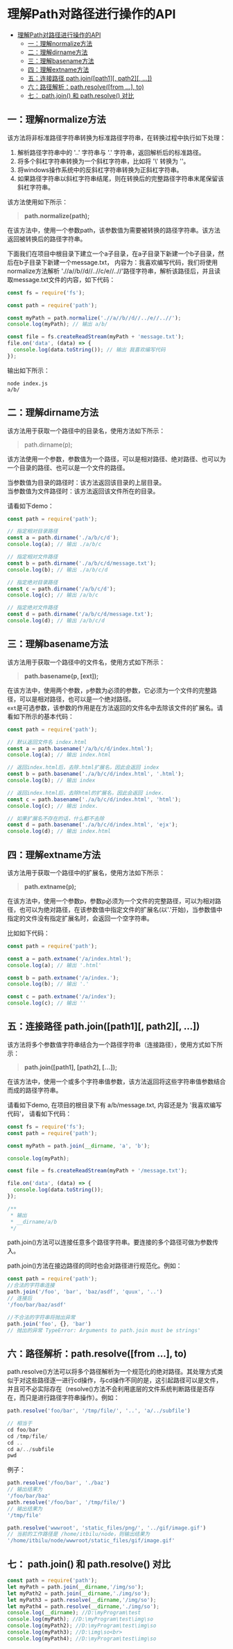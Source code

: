 # 理解Path对路径进行操作的API
<!-- TOC -->

- [理解Path对路径进行操作的API](#理解path对路径进行操作的api)
  - [一：理解normalize方法](#一理解normalize方法)
  - [二：理解dirname方法](#二理解dirname方法)
  - [三：理解basename方法](#三理解basename方法)
  - [四：理解extname方法](#四理解extname方法)
  - [五：连接路径 path.join([path1][, path2][, ...])](#五连接路径-pathjoinpath1-path2-)
  - [六：路径解析：path.resolve([from ...], to)](#六路径解析pathresolvefrom--to)
  - [七： path.join() 和 path.resolve() 对比](#七-pathjoin-和-pathresolve-对比)

<!-- /TOC -->

## 一：理解normalize方法
该方法将非标准路径字符串转换为标准路径字符串，在转换过程中执行如下处理：
1. 解析路径字符串中的 '..' 字符串与 '.' 字符串，返回解析后的标准路径。
2. 将多个斜杠字符串转换为一个斜杠字符串，比如将 '\\' 转换为 '\'。
3. 将windows操作系统中的反斜杠字符串转换为正斜杠字符串。
4. 如果路径字符串以斜杠字符串结尾，则在转换后的完整路径字符串末尾保留该斜杠字符串。

该方法使用如下所示：  
> **path.normalize(path);**

在该方法中，使用一个参数path，该参数值为需要被转换的路径字符串。该方法返回被转换后的路径字符串。

下面我们在项目中根目录下建立一个a子目录，在a子目录下新建一个b子目录，然后在b子目录下新建一个message.txt， 内容为：我喜欢编写代码，我们将使用normalize方法解析 './/a//b//d//..//c/e//..//'路径字符串，解析该路径后，并且读取message.txt文件的内容，如下代码：

```js
const fs = require('fs');

const path = require('path');

const myPath = path.normalize('.//a//b//d//../e//..//');
console.log(myPath); // 输出 a/b/

const file = fs.createReadStream(myPath + 'message.txt');
file.on('data', (data) => {
  console.log(data.toString()); // 输出 我喜欢编写代码
});
```

输出如下所示：
```
node index.js
a/b/
```


## 二：理解dirname方法
该方法用于获取一个路径中的目录名，使用方法如下所示：
> path.dirname(p);

该方法使用一个参数，参数值为一个路径，可以是相对路径、绝对路径、也可以为一个目录的路径、也可以是一个文件的路径。

当参数值为目录的路径时：该方法返回该目录的上层目录。  
当参数值为文件路径时：该方法返回该文件所在的目录。

请看如下demo：
```js
const path = require('path');

// 指定相对目录路径
const a = path.dirname('./a/b/c/d');
console.log(a); // 输出 ./a/b/c

// 指定相对文件路径
const b = path.dirname('./a/b/c/d/message.txt');
console.log(b); // 输出 ./a/b/c/d

// 指定绝对目录路径
const c = path.dirname('/a/b/c/d');
console.log(c); // 输出 /a/b/c

// 指定绝对文件路径
const d = path.dirname('/a/b/c/d/message.txt');
console.log(d); // 输出 /a/b/c/d
```


## 三：理解basename方法
该方法用于获取一个路径中的文件名，使用方式如下所示：
> **path.basename(p, [ext]);**

在该方法中，使用两个参数，`p`参数为必须的参数，它必须为一个文件的完整路径，可以是相对路径，也可以是一个绝对路径。  
`ext`是可选参数，该参数的作用是在方法返回的文件名中去除该文件的扩展名。请看如下所示的基本代码：
```js
const path = require('path');

// 默认返回文件名 index.html
const a = path.basename('/a/b/c/d/index.html');
console.log(a); // 输出 index.html

// 返回index.html后，去除.html扩展名，因此会返回 index
const b = path.basename('./a/b/c/d/index.html', '.html');
console.log(b); // 输出 index

// 返回index.html后，去除html的扩展名，因此会返回 index.
const c = path.basename('./a/b/c/d/index.html', 'html');
console.log(c); // 输出 index.

// 如果扩展名不存在的话，什么都不去除
const d = path.basename('./a/b/c/d/index.html', 'ejx');
console.log(d); // 输出 index.html
```


## 四：理解extname方法
该方法用于获取一个路径中的扩展名，使用方法如下所示：
> **path.extname(p);**

在该方法中，使用一个参数p，参数p必须为一个文件的完整路径，可以为相对路径，也可以为绝对路径，在该参数值中指定文件的扩展名(以'.'开始)，当参数值中指定的文件没有指定扩展名时，会返回一个空字符串。

比如如下代码：
```js
const path = require('path');

const a = path.extname('/a/index.html');
console.log(a); // 输出 '.html'

const b = path.extname('/a/index.');
console.log(b); // 输出 '.'

const c = path.extname('/a/index');
console.log(c); // 输出 ''
```


## 五：连接路径 path.join([path1][, path2][, ...])
该方法将多个参数值字符串结合为一个路径字符串（连接路径），使用方式如下所示：  
> **path.join([path1], [path2], [...]);**

在该方法中，使用一个或多个字符串值参数，该方法返回将这些字符串值参数结合而成的路径字符串。

请看如下demo, 在项目的根目录下有 a/b/message.txt, 内容还是为 '我喜欢编写代码'， 请看如下代码：
```js
const fs = require('fs');
const path = require('path');

const myPath = path.join(__dirname, 'a', 'b');

console.log(myPath);

const file = fs.createReadStream(myPath + '/message.txt');

file.on('data', (data) => {
  console.log(data.toString());
});

/**
 * 输出
 * __dirname/a/b
 */
```


path.join()方法可以连接任意多个路径字符串。要连接的多个路径可做为参数传入。

path.join()方法在接边路径的同时也会对路径进行规范化。例如：
```js
const path = require('path'); 
//合法的字符串连接 
path.join('/foo', 'bar', 'baz/asdf', 'quux', '..') 
// 连接后 
'/foo/bar/baz/asdf' 

//不合法的字符串将抛出异常 
path.join('foo', {}, 'bar') 
// 抛出的异常 TypeError: Arguments to path.join must be strings'
```


## 六：路径解析：path.resolve([from ...], to)
path.resolve()方法可以将多个路径解析为一个规范化的绝对路径。其处理方式类似于对这些路径逐一进行cd操作，与cd操作不同的是，这引起路径可以是文件，并且可不必实际存在（resolve()方法不会利用底层的文件系统判断路径是否存在，而只是进行路径字符串操作）。例如：
```js
path.resolve('foo/bar', '/tmp/file/', '..', 'a/../subfile')

// 相当于
cd foo/bar
cd /tmp/file/
cd ..
cd a/../subfile
pwd
```

例子：
```js
path.resolve('/foo/bar', './baz') 
// 输出结果为 
'/foo/bar/baz' 
path.resolve('/foo/bar', '/tmp/file/') 
// 输出结果为 
'/tmp/file' 

path.resolve('wwwroot', 'static_files/png/', '../gif/image.gif') 
// 当前的工作路径是 /home/itbilu/node，则输出结果为 
'/home/itbilu/node/wwwroot/static_files/gif/image.gif'
```

## 七： path.join() 和 path.resolve() 对比
```js
const path = require('path'); 
let myPath = path.join(__dirname,'/img/so'); 
let myPath2 = path.join(__dirname,'./img/so'); 
let myPath3 = path.resolve(__dirname,'/img/so'); 
let myPath4 = path.resolve(__dirname,'./img/so'); 
console.log(__dirname); //D:\myProgram\test 
console.log(myPath); //D:\myProgram\test\img\so 
console.log(myPath2); //D:\myProgram\test\img\so 
console.log(myPath3); //D:\img\so<br> 
console.log(myPath4); //D:\myProgram\test\img\so
```